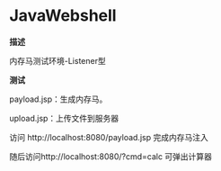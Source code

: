 # JavaWebshell
**描述**

内存马测试环境-Listener型


**测试**

payload.jsp：生成内存马。

upload.jsp：上传文件到服务器

访问 http://localhost:8080/payload.jsp 完成内存马注入

随后访问http://localhost:8080/?cmd=calc 可弹出计算器
